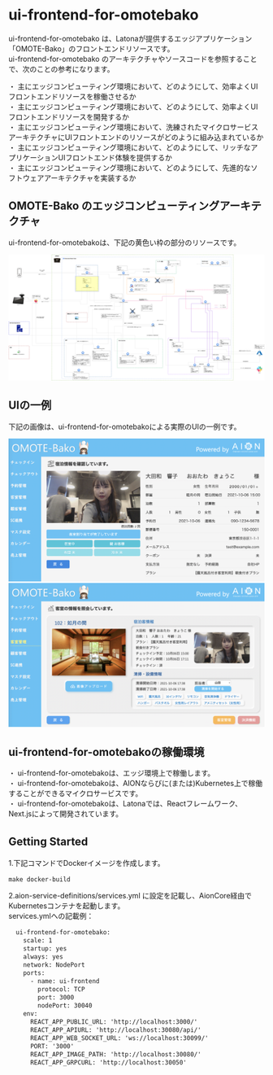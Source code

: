 # ui-frontend-for-omotebako  
ui-frontend-for-omotebako は、Latonaが提供するエッジアプリケーション「OMOTE-Bako」のフロントエンドリソースです。  
ui-frontend-for-omotebako のアーキテクチャやソースコードを参照することで、次のことの参考になります。  

・ 主にエッジコンピューティング環境において、どのようにして、効率よくUIフロントエンドリソースを稼働させるか  
・ 主にエッジコンピューティング環境において、どのようにして、効率よくUIフロントエンドリソースを開発するか  
・ 主にエッジコンピューティング環境において、洗練されたマイクロサービスアーキテクチャにUIフロントエンドのリソースがどのように組み込まれているか  
・ 主にエッジコンピューティング環境において、どのようにして、リッチなアプリケーションUIフロントエンド体験を提供するか  
・ 主にエッジコンピューティング環境において、どのようにして、先進的なソフトウェアアーキテクチャを実装するか  

## OMOTE-Bako のエッジコンピューティングアーキテクチャ  
ui-frontend-for-omotebakoは、下記の黄色い枠の部分のリソースです。  

![OMOTE-Bakoアーキテクチャ](Documents/omotebako_architecture_20211016_uifrontend.png)

## UIの一例   
下記の画像は、ui-frontend-for-omotebakoによる実際のUIの一例です。   

![宿泊情報](Documents/stay_info.png)
![客室情報](Documents/room_info.png)

## ui-frontend-for-omotebakoの稼働環境   
・ ui-frontend-for-omotebakoは、エッジ環境上で稼働します。    
・ ui-frontend-for-omotebakoは、AIONならびに(または)Kubernetes上で稼働することができるマイクロサービスです。  
・ ui-frontend-for-omotebakoは、Latonaでは、Reactフレームワーク、Next.jsによって開発されています。  

## Getting Started　　
1.下記コマンドでDockerイメージを作成します。  　　
```
make docker-build
```
2.aion-service-definitions/services.yml に設定を記載し、AionCore経由でKubernetesコンテナを起動します。    
services.ymlへの記載例：     
```
  ui-frontend-for-omotebako:
    scale: 1
    startup: yes
    always: yes
    network: NodePort
    ports:
      - name: ui-frontend
        protocol: TCP
        port: 3000
        nodePort: 30040
    env:
      REACT_APP_PUBLIC_URL: 'http://localhost:3000/'
      REACT_APP_APIURL: 'http://localhost:30080/api/'
      REACT_APP_WEB_SOCKET_URL: 'ws://localhost:30099/'
      PORT: '3000'
      REACT_APP_IMAGE_PATH: 'http://localhost:30080/'
      REACT_APP_GRPCURL: 'http://localhost:30050'
```